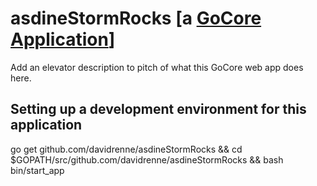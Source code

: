 # asdineStormRocks [a [GoCore Application](https://github.com/DanielRenne/GoCore/ "GoCore Application")]

Add an elevator description to pitch of what this GoCore web app does here.

## Setting up a development environment for this application ##

go get github.com/davidrenne/asdineStormRocks && cd $GOPATH/src/github.com/davidrenne/asdineStormRocks && bash bin/start_app
